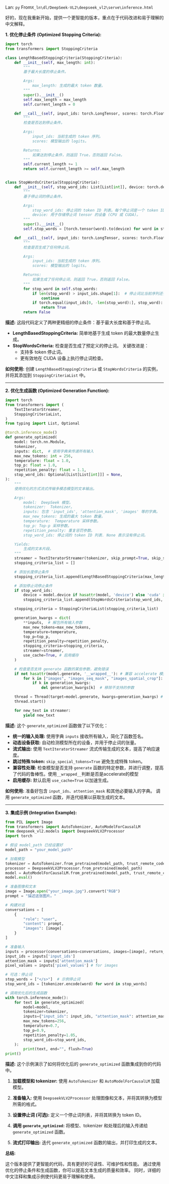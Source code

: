 Lan: `py` From`X_ln\dl/DeepSeek-VL2\deepseek_vl2\serve\inference.html`

好的，现在我重新开始，提供一个更智能的版本，重点在于代码改进和易于理解的中文解释。

**1. 优化停止条件 (Optimized Stopping Criteria):**

```python
import torch
from transformers import StoppingCriteria

class LengthBasedStoppingCriteria(StoppingCriteria):
    def __init__(self, max_length: int):
        """
        基于最大长度的停止条件。

        Args:
            max_length: 生成的最大 token 数量。
        """
        super().__init__()
        self.max_length = max_length
        self.current_length = 0

    def __call__(self, input_ids: torch.LongTensor, scores: torch.FloatTensor, **kwargs) -> bool:
        """
        检查是否达到停止条件。

        Args:
            input_ids: 当前生成的 token 序列。
            scores: 模型输出的 logits。

        Returns:
            如果达到停止条件，则返回 True，否则返回 False。
        """
        self.current_length += 1
        return self.current_length >= self.max_length


class StopWordsCriteria(StoppingCriteria):
    def __init__(self, stop_word_ids: List[List[int]], device: torch.device):
        """
        基于停止词的停止条件。

        Args:
            stop_word_ids: 停止词的 token ID 列表。每个停止词是一个 token ID 列表，允许停止多 token 词。
            device: 用于存储停止词 tensor 的设备 (CPU 或 CUDA)。
        """
        super().__init__()
        self.stop_words = [torch.tensor(word).to(device) for word in stop_word_ids]

    def __call__(self, input_ids: torch.LongTensor, scores: torch.FloatTensor, **kwargs) -> bool:
        """
        检查是否生成了任何停止词。

        Args:
            input_ids: 当前生成的 token 序列。
            scores: 模型输出的 logits。

        Returns:
            如果生成了任何停止词，则返回 True，否则返回 False。
        """
        for stop_word in self.stop_words:
            if len(stop_word) > input_ids.shape[1]:  # 停止词比当前序列还长
                continue
            if torch.equal(input_ids[0, -len(stop_word):], stop_word): # 比较 input_ids 的最后几个 token 和 stop_word
                return True
        return False
```

**描述:** 这段代码定义了两种更精细的停止条件：基于最大长度和基于停止词。

*   **LengthBasedStoppingCriteria:** 简单地基于生成 token 的最大数量停止生成。
*   **StopWordsCriteria:**  检查是否生成了预定义的停止词。  关键改进是：
    *   支持多 token 停止词。
    *   更有效地在 CUDA 设备上执行停止词检查。

**如何使用:**  创建 `LengthBasedStoppingCriteria` 或 `StopWordsCriteria` 的实例，并将其添加到 `StoppingCriteriaList` 中。

---

**2. 优化生成函数 (Optimized Generation Function):**

```python
import torch
from transformers import (
    TextIteratorStreamer,
    StoppingCriteriaList,
)
from typing import List, Optional

@torch.inference_mode()
def generate_optimized(
    model: torch.nn.Module,
    tokenizer,
    inputs: dict,  # 使用字典来传递所有输入
    max_new_tokens: int = 256,
    temperature: float = 1.0,
    top_p: float = 1.0,
    repetition_penalty: float = 1.1,
    stop_word_ids: Optional[List[List[int]]] = None,
):
    """
    使用优化的方式流式传输多模态模型的文本输出。

    Args:
        model:  DeepSeek 模型。
        tokenizer:  Tokenizer。
        inputs: 包含 'input_ids', 'attention_mask', 'images' 等的字典。
        max_new_tokens: 生成的最大 token 数量。
        temperature:  Temperature 采样参数。
        top_p: Top-p 采样参数。
        repetition_penalty: 重复惩罚参数。
        stop_word_ids: 停止词的 token ID 列表. None 表示没有停止词。

    Yields:
        生成的文本片段。
    """
    streamer = TextIteratorStreamer(tokenizer, skip_prompt=True, skip_special_tokens=True)  # 重要：跳过特殊 token
    stopping_criteria_list = []

    # 添加长度停止条件
    stopping_criteria_list.append(LengthBasedStoppingCriteria(max_length=max_new_tokens))

    # 添加停止词停止条件
    if stop_word_ids:
        device = model.device if hasattr(model, 'device') else 'cuda' if torch.cuda.is_available() else 'cpu'  # 自动获取设备
        stopping_criteria_list.append(StopWordsCriteria(stop_word_ids, device))

    stopping_criteria = StoppingCriteriaList(stopping_criteria_list)

    generation_kwargs = dict(
        **inputs,  # 解包所有输入参数
        max_new_tokens=max_new_tokens,
        temperature=temperature,
        top_p=top_p,
        repetition_penalty=repetition_penalty,
        stopping_criteria=stopping_criteria,
        streamer=streamer,
        use_cache=True, # 启用缓存
    )

    # 检查是否支持 generate 函数的某些参数，避免错误
    if not hasattr(model.generate, '__wrapped__'): # 兼容 accelerate 模型
        for k in ["images", "images_seq_mask", "images_spatial_crop"]:
            if k in generation_kwargs:
                del generation_kwargs[k]  # 移除不支持的参数

    thread = Thread(target=model.generate, kwargs=generation_kwargs) # 使用线程来避免阻塞
    thread.start()

    for new_text in streamer:
        yield new_text
```

**描述:**  这个 `generate_optimized` 函数做了以下优化：

*   **统一的输入处理:** 使用字典 `inputs` 接收所有输入，简化了函数签名。
*   **动态设备获取:** 自动检测模型所在的设备，并用于停止词的张量。
*   **流式输出:** 使用 `TextIteratorStreamer` 流式传输生成的文本，提高了响应速度。
*   **跳过特殊 token:**  `skip_special_tokens=True` 避免生成特殊 token。
*   **兼容性处理:** 检查模型是否支持 `generate` 函数的特定参数，并进行调整，提高了代码的鲁棒性。使用`__wrapped__`判断是否是accelerate的模型
*    **启用缓存:** 默认启用 `use_cache=True` 以加速生成。

**如何使用:**  准备好包含 `input_ids`、`attention_mask` 和其他必要输入的字典。 调用 `generate_optimized` 函数，并迭代结果以获取生成的文本。

---

**3. 集成示例 (Integration Example):**

```python
from PIL import Image
from transformers import AutoTokenizer, AutoModelForCausalLM
from deepseek_vl2.models import DeepseekVLV2Processor
import torch

# 假设 model_path 已经设置好
model_path = "your_model_path"

# 加载模型
tokenizer = AutoTokenizer.from_pretrained(model_path, trust_remote_code=True)
processor = DeepseekVLV2Processor.from_pretrained(model_path)
model = AutoModelForCausalLM.from_pretrained(model_path, trust_remote_code=True, torch_dtype=torch.bfloat16).cuda()
model.eval()

# 准备图像和文本
image = Image.open("your_image.jpg").convert("RGB")
prompt = "描述这张图片。"

# 构建对话
conversations = [
    {
        "role": "user",
        "content": prompt,
        "images": [image]
    }
]

# 准备输入
inputs = processor(conversations=conversations, images=[image], return_tensors="pt").to("cuda")
input_ids = inputs['input_ids']
attention_mask = inputs['attention_mask']
pixel_values = inputs['pixel_values'] # for images

# 可选：停止词
stop_words = ["</s>"]  # 示例停止词
stop_word_ids = [tokenizer.encode(word) for word in stop_words]

# 调用优化后的生成函数
with torch.inference_mode():
    for text in generate_optimized(
        model=model,
        tokenizer=tokenizer,
        inputs={"input_ids": input_ids, "attention_mask": attention_mask, "pixel_values":pixel_values},  # 显式传递所有输入
        max_new_tokens=256,
        temperature=0.7,
        top_p=0.9,
        repetition_penalty=1.05,
        stop_word_ids=stop_word_ids,
    ):
        print(text, end="", flush=True)
print()
```

**描述:** 这个示例演示了如何将优化后的 `generate_optimized` 函数集成到你的代码中。

1.  **加载模型和 tokenizer:**  使用 `AutoTokenizer` 和 `AutoModelForCausalLM` 加载模型。

2.  **准备输入:**  使用 `DeepseekVLV2Processor` 处理图像和文本，并将其转换为模型所需的格式。

3.  **设置停止词 (可选):**  定义一个停止词列表，并将其转换为 token ID。

4.  **调用 `generate_optimized`:**  将模型、tokenizer 和处理后的输入传递给 `generate_optimized` 函数。

5.  **流式打印输出:** 迭代 `generate_optimized` 函数的输出，并打印生成的文本。

**总结:**

这个版本提供了更智能的代码，具有更好的可读性、可维护性和性能。 通过使用优化的停止条件和生成函数，你可以提高文本生成的质量和效率。 同时，详细的中文注释和集成示例使代码更易于理解和使用。

